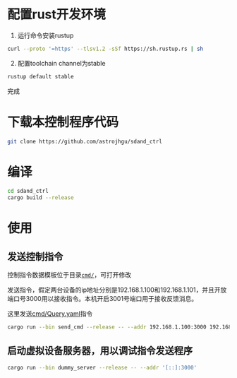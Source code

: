# 配置rust开发环境
1. 运行命令安装rustup
```bash
curl --proto '=https' --tlsv1.2 -sSf https://sh.rustup.rs | sh
```

2. 配置toolchain channel为stable
```bash
rustup default stable
```

完成

# 下载本控制程序代码
```bash
git clone https://github.com/astrojhgu/sdand_ctrl
```

# 编译
```bash
cd sdand_ctrl
cargo build --release
```

# 使用
## 发送控制指令
控制指令数据模板位于目录[`cmd/`](cmd)，可打开修改

发送指令，假定两台设备的ip地址分别是192.168.1.100和192.168.1.101，并且开放端口号3000用以接收指令。本机开启3001号端口用于接收反馈消息。

这里发送[cmd/Query.yaml](cmd/Query.yaml)指令
```bash
cargo run --bin send_cmd --release -- --addr 192.168.1.100:3000 192.168.1.101:3000 -L '[::]:3001' -c cmd/Query.yaml
```

## 启动虚拟设备服务器，用以调试指令发送程序
```bash
cargo run --bin dummy_server --release -- --addr '[::]:3000' 
```
